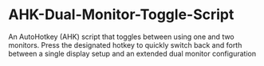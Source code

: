 # AHK-Dual-Monitor-Toggle-Script
An AutoHotkey (AHK) script that toggles between using one and two monitors. Press the designated hotkey to quickly switch back and forth between a single display setup and an extended dual monitor configuration
